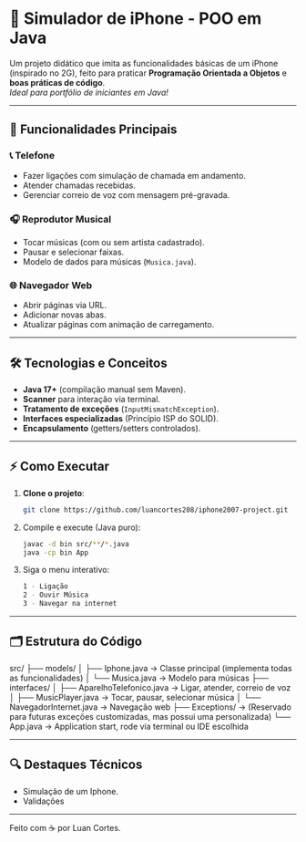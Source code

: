 # 📱 Simulador de iPhone - POO em Java

Um projeto didático que imita as funcionalidades básicas de um iPhone (inspirado no 2G), feito para praticar **Programação Orientada a Objetos** e **boas práticas de código**.  
*Ideal para portfólio de iniciantes em Java!*

---

## 🎯 Funcionalidades Principais

### 📞 **Telefone**
- Fazer ligações com simulação de chamada em andamento.
- Atender chamadas recebidas.
- Gerenciar correio de voz com mensagem pré-gravada.

### 🎧 **Reprodutor Musical**
- Tocar músicas (com ou sem artista cadastrado).
- Pausar e selecionar faixas.
- Modelo de dados para músicas (`Musica.java`).

### 🌐 **Navegador Web**
- Abrir páginas via URL.
- Adicionar novas abas.
- Atualizar páginas com animação de carregamento.

---

## 🛠️ Tecnologias e Conceitos
- **Java 17+** (compilação manual sem Maven).
- **Scanner** para interação via terminal.
- **Tratamento de exceções** (`InputMismatchException`).
- **Interfaces especializadas** (Princípio ISP do SOLID).
- **Encapsulamento** (getters/setters controlados).

---

## ⚡ Como Executar

1. **Clone o projeto**:
   ```bash
   git clone https://github.com/luancortes208/iphone2007-project.git
   ```
2. Compile e execute (Java puro):
    ```bash
    javac -d bin src/**/*.java
    java -cp bin App
    ```
3. Siga o menu interativo:
    ```Bash
    1 - Ligação
    2 - Ouvir Música
    3 - Navegar na internet
    ```

---

## 🗂️ Estrutura do Código
src/
├── models/
│   ├── Iphone.java       → Classe principal (implementa todas as funcionalidades)
│   └── Musica.java       → Modelo para músicas
├── interfaces/
│   ├── AparelhoTelefonico.java → Ligar, atender, correio de voz
│   ├── MusicPlayer.java        → Tocar, pausar, selecionar música
│   └── NavegadorInternet.java  → Navegação web
├── Exceptions/           → (Reservado para futuras exceções customizadas, mas possui uma personalizada)
└── App.java              → Application start, rode via terminal ou IDE escolhida

---

## 🔍 Destaques Técnicos
- Simulação de um Iphone.
- Validações

---

Feito com ☕ por Luan Cortes.
